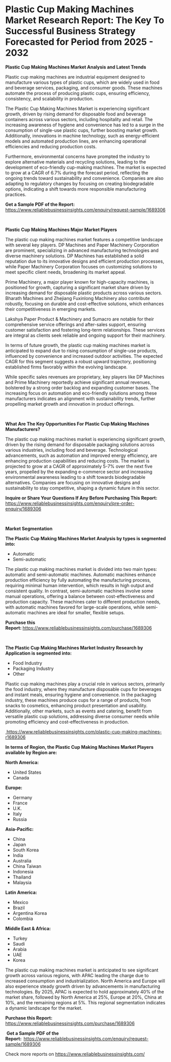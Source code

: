 <p><h1>Plastic Cup Making Machines Market Research Report: The Key To Successful Business Strategy Forecasted for Period from 2025 - 2032</h1></p><p><strong>Plastic Cup Making Machines Market Analysis and Latest Trends</strong></p>
<p><p>Plastic cup making machines are industrial equipment designed to manufacture various types of plastic cups, which are widely used in food and beverage services, packaging, and consumer goods. These machines automate the process of producing plastic cups, ensuring efficiency, consistency, and scalability in production.</p><p>The Plastic Cup Making Machines Market is experiencing significant growth, driven by rising demand for disposable food and beverage containers across various sectors, including hospitality and retail. The increasing awareness of hygiene and convenience has led to a surge in the consumption of single-use plastic cups, further boosting market growth. Additionally, innovations in machine technology, such as energy-efficient models and automated production lines, are enhancing operational efficiencies and reducing production costs.</p><p>Furthermore, environmental concerns have prompted the industry to explore alternative materials and recycling solutions, leading to the development of eco-friendly cup-making machines. The market is expected to grow at a CAGR of 6.7% during the forecast period, reflecting the ongoing trends toward sustainability and convenience. Companies are also adapting to regulatory changes by focusing on creating biodegradable options, indicating a shift towards more responsible manufacturing practices.</p></p>
<p><strong>Get a Sample PDF of the Report:&nbsp;</strong> <a href="https://www.reliablebusinessinsights.com/enquiry/request-sample/1689306?utm_campaign=2209&utm_medium=2&utm_source=Github&utm_content=ia&utm_term=21022025&utm_id=plastic-cup-making-machines">https://www.reliablebusinessinsights.com/enquiry/request-sample/1689306</a></p>
<p>&nbsp;</p>
<p><strong>Plastic Cup Making Machines Major Market Players</strong></p>
<p><p>The plastic cup making machines market features a competitive landscape with several key players. DP Machines and Paper Machinery Corporation are prominent, specializing in advanced manufacturing technologies and diverse machinery solutions. DP Machines has established a solid reputation due to its innovative designs and efficient production processes, while Paper Machinery Corporation focuses on customizing solutions to meet specific client needs, broadening its market appeal.</p><p>Prime Machinery, a major player known for high-capacity machines, is positioned for growth, capturing a significant market share driven by increasing demand for disposable plastic products across various sectors. Bharath Machines and Zhejiang Fuxinlong Machinery also contribute robustly, focusing on durable and cost-effective solutions, which enhances their competitiveness in emerging markets.</p><p>Lakshya Paper Product & Machinery and Sumacro are notable for their comprehensive service offerings and after-sales support, ensuring customer satisfaction and fostering long-term relationships. These services are integral as clients seek reliable and ongoing support for their machinery.</p><p>In terms of future growth, the plastic cup making machines market is anticipated to expand due to rising consumption of single-use products, influenced by convenience and increased outdoor activities. The expected CAGR for this segment suggests a robust upward trajectory, positioning established firms favorably within the evolving landscape.</p><p>While specific sales revenues are proprietary, key players like DP Machines and Prime Machinery reportedly achieve significant annual revenues, bolstered by a strong order backlog and expanding customer bases. The increasing focus on automation and eco-friendly solutions among these manufacturers indicates an alignment with sustainability trends, further propelling market growth and innovation in product offerings.</p></p>
<p>&nbsp;</p>
<p><strong>What Are The Key Opportunities For Plastic Cup Making Machines Manufacturers?</strong></p>
<p><p>The plastic cup making machines market is experiencing significant growth, driven by the rising demand for disposable packaging solutions across various industries, including food and beverage. Technological advancements, such as automation and improved energy efficiency, are enhancing production capabilities and reducing costs. The market is projected to grow at a CAGR of approximately 5-7% over the next five years, propelled by the expanding e-commerce sector and increasing environmental awareness leading to a shift towards biodegradable alternatives. Companies are focusing on innovative designs and sustainability to stay competitive, shaping a dynamic future in this sector.</p></p>
<p><strong>Inquire or Share Your Questions If Any Before Purchasing This Report:</strong> <a href="https://www.reliablebusinessinsights.com/enquiry/pre-order-enquiry/1689306?utm_campaign=2209&utm_medium=2&utm_source=Github&utm_content=ia&utm_term=21022025&utm_id=plastic-cup-making-machines">https://www.reliablebusinessinsights.com/enquiry/pre-order-enquiry/1689306</a></p>
<p>&nbsp;</p>
<p><strong>Market Segmentation</strong></p>
<p><strong>The Plastic Cup Making Machines Market Analysis by types is segmented into:</strong></p>
<p><ul><li>Automatic</li><li>Semi-automatic</li></ul></p>
<p><p>The plastic cup making machines market is divided into two main types: automatic and semi-automatic machines. Automatic machines enhance production efficiency by fully automating the manufacturing process, requiring minimal human intervention, which results in high output and consistent quality. In contrast, semi-automatic machines involve some manual operations, offering a balance between cost-effectiveness and production capacity. These machines cater to different production needs, with automatic machines favored for large-scale operations, while semi-automatic machines are ideal for smaller, flexible setups.</p></p>
<p><strong>Purchase this Report:&nbsp;</strong><a href="https://www.reliablebusinessinsights.com/purchase/1689306?utm_campaign=2209&utm_medium=2&utm_source=Github&utm_content=ia&utm_term=21022025&utm_id=plastic-cup-making-machines">https://www.reliablebusinessinsights.com/purchase/1689306</a></p>
<p>&nbsp;</p>
<p><strong>The Plastic Cup Making Machines Market Industry Research by Application is segmented into:</strong></p>
<p><ul><li>Food Industry</li><li>Packaging Industry</li><li>Other</li></ul></p>
<p><p>Plastic cup making machines play a crucial role in various sectors, primarily the food industry, where they manufacture disposable cups for beverages and instant meals, ensuring hygiene and convenience. In the packaging industry, these machines produce cups for a range of products, from snacks to cosmetics, enhancing product presentation and usability. Additionally, other markets, such as events and catering, benefit from versatile plastic cup solutions, addressing diverse consumer needs while promoting efficiency and cost-effectiveness in production.</p></p>
<p><a href="https://www.reliablebusinessinsights.com/plastic-cup-making-machines-r1689306?utm_campaign=2209&utm_medium=2&utm_source=Github&utm_content=ia&utm_term=21022025&utm_id=plastic-cup-making-machines">&nbsp;https://www.reliablebusinessinsights.com/plastic-cup-making-machines-r1689306</a></p>
<p><strong>In terms of Region, the Plastic Cup Making Machines Market Players available by Region are:</strong></p>
<p>
    <p> <strong> North America: </strong>
        <ul>
            <li>United States</li>
            <li>Canada</li>
        </ul>
        </p> 
    <p> <strong> Europe: </strong>
        <ul>
            <li>Germany</li>
            <li>France</li>
            <li>U.K.</li>
            <li>Italy</li>
            <li>Russia</li>
        </ul>
        </p> 
    <p> <strong> Asia-Pacific: </strong>
        <ul>
            <li>China</li>
            <li>Japan</li>
            <li>South Korea</li>
            <li>India</li>
            <li>Australia</li>
            <li>China Taiwan</li>
            <li>Indonesia</li>
            <li>Thailand</li>
            <li>Malaysia</li>
        </ul>
        </p> 
    <p> <strong> Latin America: </strong>
        <ul>
            <li>Mexico</li>
            <li>Brazil</li>
            <li>Argentina Korea</li>
            <li>Colombia</li>
        </ul>
        </p> 
    <p> <strong> Middle East & Africa: </strong>
        <ul>
            <li>Turkey</li>
            <li>Saudi</li>
            <li>Arabia</li>
            <li>UAE</li>
            <li>Korea</li>
        </ul>
    </p>
    </p>
<p><p>The plastic cup making machines market is anticipated to see significant growth across various regions, with APAC leading the charge due to increased consumption and industrialization. North America and Europe will also experience steady growth driven by advancements in manufacturing technologies. By 2025, APAC is expected to hold approximately 40% of the market share, followed by North America at 25%, Europe at 20%, China at 10%, and the remaining regions at 5%. This regional segmentation indicates a dynamic landscape for the market.</p></p>
<p><strong>Purchase this Report: </strong><a href="https://www.reliablebusinessinsights.com/purchase/1689306?utm_campaign=2209&utm_medium=2&utm_source=Github&utm_content=ia&utm_term=21022025&utm_id=plastic-cup-making-machines">https://www.reliablebusinessinsights.com/purchase/1689306</a></p>
<p>&nbsp;<strong>Get a Sample PDF of the Report:&nbsp;&nbsp;</strong><a href="https://www.reliablebusinessinsights.com/enquiry/request-sample/1689306?utm_campaign=2209&utm_medium=2&utm_source=Github&utm_content=ia&utm_term=21022025&utm_id=plastic-cup-making-machines">https://www.reliablebusinessinsights.com/enquiry/request-sample/1689306</a></p>
<p><strong></strong></p>
<p>Check more reports on <a href="https://www.reliablebusinessinsights.com/?utm_campaign=2209&utm_medium=2&utm_source=Github&utm_content=ia&utm_term=21022025&utm_id=plastic-cup-making-machines">https://www.reliablebusinessinsights.com/</a></p>